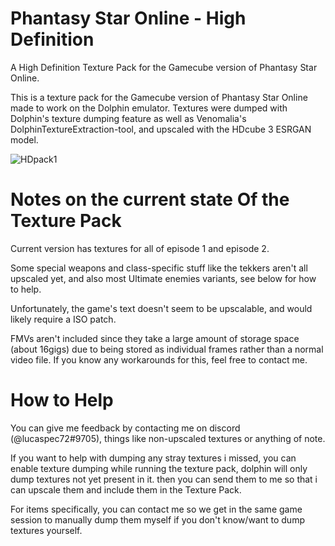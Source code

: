 # Phantasy Star Online - High Definition
A High Definition Texture Pack for the Gamecube version of Phantasy Star Online.

This is a texture pack for the Gamecube version of Phantasy Star Online made to work on the Dolphin emulator. Textures were dumped with Dolphin's texture dumping feature as well as Venomalia's DolphinTextureExtraction-tool, and upscaled with the HDcube 3 ESRGAN model.

![HDpack1](https://github.com/user-attachments/assets/bd3472e2-a930-494e-9760-8407b61ad452)



# Notes on the current state Of the Texture Pack #

Current version has textures for all of episode 1 and episode 2.

Some special weapons and class-specific stuff like the tekkers aren't all upscaled yet, and also most Ultimate enemies variants, see below for how to help.

Unfortunately, the game's text doesn't seem to be upscalable, and would likely require a ISO patch.

FMVs aren't included since they take a large amount of storage space (about 16gigs) due to being stored as individual frames rather than a normal video file. If you know any workarounds for this, feel free to contact me.


# How to Help #

You can give me feedback by contacting me on discord (@lucaspec72#9705), things like non-upscaled textures or anything of note.

If you want to help with dumping any stray textures i missed, you can enable texture dumping while running the texture pack, dolphin will only dump textures not yet present in it. then you can send them to me so that i can upscale them and include them in the Texture Pack.

For items specifically, you can contact me so we get in the same game session to manually dump them myself if you don't know/want to dump textures yourself.
